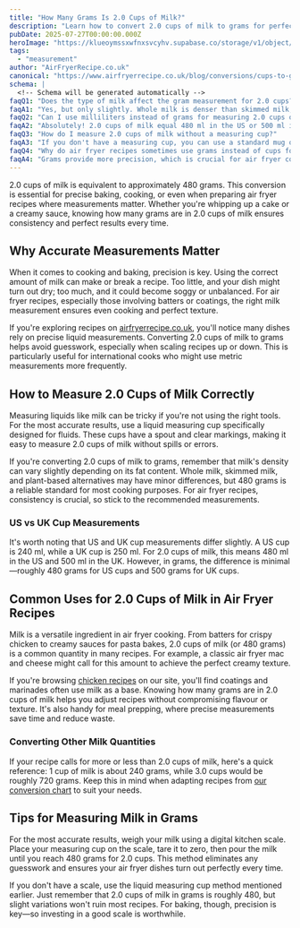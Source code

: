 ```yaml
---
title: "How Many Grams Is 2.0 Cups of Milk?"
description: "Learn how to convert 2.0 cups of milk to grams for perfect baking and cooking every time. Get precise measurements in seconds!"
pubDate: 2025-07-27T00:00:00.000Z
heroImage: "https://klueoymssxwfnxsvcyhv.supabase.co/storage/v1/object/public/Shmucket/how-many-grams-is-2-cups-of-milk.webp"
tags:
  - "measurement"
author: "AirFryerRecipe.co.uk"
canonical: "https://www.airfryerrecipe.co.uk/blog/conversions/cups-to-grams/how-many-grams-is-2-cups-of-milk"
schema: |
  <!-- Schema will be generated automatically -->
faqQ1: "Does the type of milk affect the gram measurement for 2.0 cups?"
faqA1: "Yes, but only slightly. Whole milk is denser than skimmed milk, so 2.0 cups of whole milk might weigh around 490 grams, while skimmed milk could be closer to 470 grams. Plant-based milks like almond or oat milk may vary more, so check the packaging for precise measurements."
faqQ2: "Can I use milliliters instead of grams for measuring 2.0 cups of milk?"
faqA2: "Absolutely! 2.0 cups of milk equal 480 ml in the US or 500 ml in the UK. Since milk's density is close to water, milliliters and grams are nearly interchangeable for practical cooking purposes. This makes conversions easier when using metric recipes."
faqQ3: "How do I measure 2.0 cups of milk without a measuring cup?"
faqA3: "If you don't have a measuring cup, you can use a standard mug or glass, but be aware that sizes vary. A typical UK mug holds about 250 ml, so two mugs would give you roughly 2.0 cups (500 ml). For accuracy, though, investing in a proper measuring cup is best."
faqQ4: "Why do air fryer recipes sometimes use grams instead of cups for milk?"
faqA4: "Grams provide more precision, which is crucial for air fryer cooking where even heating is key. Cups can vary based on how you fill them, but grams are consistent. This is especially important for batters and coatings, where texture affects cooking results. Check <a href=https://www.airfryerrecipe.co.uk>our site</a> for gram-based recipes tailored to air fryers."
---
```

<p>2.0 cups of milk is equivalent to approximately 480 grams. This conversion is essential for precise baking, cooking, or even when preparing air fryer recipes where measurements matter. Whether you're whipping up a cake or a creamy sauce, knowing how many grams are in 2.0 cups of milk ensures consistency and perfect results every time.</p>

<h2>Why Accurate Measurements Matter</h2>
<p>When it comes to cooking and baking, precision is key. Using the correct amount of milk can make or break a recipe. Too little, and your dish might turn out dry; too much, and it could become soggy or unbalanced. For air fryer recipes, especially those involving batters or coatings, the right milk measurement ensures even cooking and perfect texture.</p>
<p>If you're exploring recipes on <a href=https://www.airfryerrecipe.co.uk/recipes>airfryerrecipe.co.uk</a>, you'll notice many dishes rely on precise liquid measurements. Converting 2.0 cups of milk to grams helps avoid guesswork, especially when scaling recipes up or down. This is particularly useful for international cooks who might use metric measurements more frequently.</p>

<h2>How to Measure 2.0 Cups of Milk Correctly</h2>
<p>Measuring liquids like milk can be tricky if you're not using the right tools. For the most accurate results, use a liquid measuring cup specifically designed for fluids. These cups have a spout and clear markings, making it easy to measure 2.0 cups of milk without spills or errors.</p>
<p>If you're converting 2.0 cups of milk to grams, remember that milk's density can vary slightly depending on its fat content. Whole milk, skimmed milk, and plant-based alternatives may have minor differences, but 480 grams is a reliable standard for most cooking purposes. For air fryer recipes, consistency is crucial, so stick to the recommended measurements.</p>

<h3>US vs UK Cup Measurements</h3>
<p>It's worth noting that US and UK cup measurements differ slightly. A US cup is 240 ml, while a UK cup is 250 ml. For 2.0 cups of milk, this means 480 ml in the US and 500 ml in the UK. However, in grams, the difference is minimal—roughly 480 grams for US cups and 500 grams for UK cups.</p>

<h2>Common Uses for 2.0 Cups of Milk in Air Fryer Recipes</h2>
<p>Milk is a versatile ingredient in air fryer cooking. From batters for crispy chicken to creamy sauces for pasta bakes, 2.0 cups of milk (or 480 grams) is a common quantity in many recipes. For example, a classic air fryer mac and cheese might call for this amount to achieve the perfect creamy texture.</p>
<p>If you're browsing <a href=https://www.airfryerrecipe.co.uk/recipe-category/chicken>chicken recipes</a> on our site, you'll find coatings and marinades often use milk as a base. Knowing how many grams are in 2.0 cups of milk helps you adjust recipes without compromising flavour or texture. It's also handy for meal prepping, where precise measurements save time and reduce waste.</p>

<h3>Converting Other Milk Quantities</h3>
<p>If your recipe calls for more or less than 2.0 cups of milk, here's a quick reference: 1 cup of milk is about 240 grams, while 3.0 cups would be roughly 720 grams. Keep this in mind when adapting recipes from <a href=https://www.airfryerrecipe.co.uk/air-fryer-conversion-chart>our conversion chart</a> to suit your needs.</p>

<h2>Tips for Measuring Milk in Grams</h2>
<p>For the most accurate results, weigh your milk using a digital kitchen scale. Place your measuring cup on the scale, tare it to zero, then pour the milk until you reach 480 grams for 2.0 cups. This method eliminates any guesswork and ensures your air fryer dishes turn out perfectly every time.</p>
<p>If you don't have a scale, use the liquid measuring cup method mentioned earlier. Just remember that 2.0 cups of milk in grams is roughly 480, but slight variations won't ruin most recipes. For baking, though, precision is key—so investing in a good scale is worthwhile.</p>
